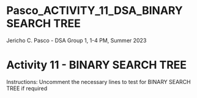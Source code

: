 # Pasco_ACTIVITY_11_DSA_BINARY SEARCH TREE
Jericho C. Pasco - DSA Group 1, 1-4 PM, Summer 2023

# Activity 11 - BINARY SEARCH TREE
Instructions: Uncomment the necessary lines to test for BINARY SEARCH TREE if required
